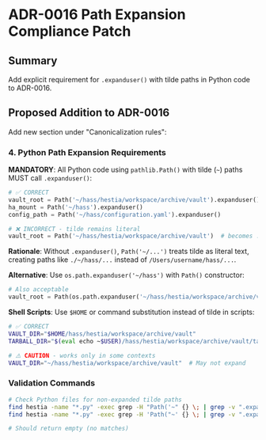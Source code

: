 # ADR-0016 Path Expansion Compliance Patch

## Summary
Add explicit requirement for `.expanduser()` with tilde paths in Python code to ADR-0016.

## Proposed Addition to ADR-0016

Add new section under "Canonicalization rules":

### 4. Python Path Expansion Requirements

**MANDATORY**: All Python code using `pathlib.Path()` with tilde (`~`) paths MUST call `.expanduser()`:

```python
# ✅ CORRECT
vault_root = Path('~/hass/hestia/workspace/archive/vault').expanduser()
ha_mount = Path('~/hass').expanduser() 
config_path = Path('~/hass/configuration.yaml').expanduser()

# ❌ INCORRECT - tilde remains literal
vault_root = Path('~/hass/hestia/workspace/archive/vault')  # becomes ./~/hass/...
```

**Rationale**: Without `.expanduser()`, `Path('~/...')` treats tilde as literal text, creating paths like `./~/hass/...` instead of `/Users/username/hass/...`.

**Alternative**: Use `os.path.expanduser('~/hass')` with `Path()` constructor:
```python
# Also acceptable
vault_root = Path(os.path.expanduser('~/hass/hestia/workspace/archive/vault'))
```

**Shell Scripts**: Use `$HOME` or command substitution instead of tilde in scripts:
```bash
# ✅ CORRECT
VAULT_DIR="$HOME/hass/hestia/workspace/archive/vault"
TARBALL_DIR="$(eval echo ~$USER)/hass/hestia/workspace/archive/vault/tarballs"

# ⚠️ CAUTION - works only in some contexts
VAULT_DIR="~/hass/hestia/workspace/archive/vault"  # May not expand
```

### Validation Commands

```bash
# Check Python files for non-expanded tilde paths
find hestia -name "*.py" -exec grep -H "Path('~" {} \; | grep -v ".expanduser()"
find hestia -name "*.py" -exec grep -H 'Path("~' {} \; | grep -v ".expanduser()"

# Should return empty (no matches)
```